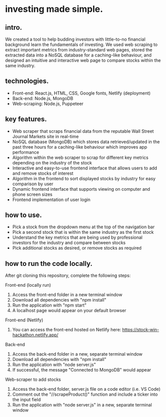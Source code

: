# investing made simple.

## intro.
We created a tool to help budding investors with little-to-no financial background learn the fundamentals of investing. We used web scraping to extract important metrics from industry-standard web pages, stored the extracted data into a NoSQL database for a caching-like behaviour, and designed an intuitive and interactive web page to compare stocks within the same industry.

## technologies.
- Front-end: React.js, HTML, CSS, Google fonts, Netlify (deployment)
- Back-end: Node.js, MongoDB
- Web-scraping: Node.js, Puppeteer

## key features.
- Web scraper that scraps financial data from the reputable Wall Street Journal Markets site in real-time 
- NoSQL database (MongoDB) which stores data retrieved/updated in the past three hours for a caching-like behaviour which improves app performance 
- Algorithm within the web scraper to scrap for different key metrics depending on the industry of the stock
- Interactive and easy-to-use frontend interface that allows users to add and remove stocks of interest
- Algorithm in the frontend to sort displayed stocks by industry for easy comparison by user 
- Dynamic frontend interface that supports viewing on computer and phone screen sizes 
- Frontend implementation of user login 

## how to use.
- Pick a stock from the dropdown menu at the top of the navigation bar
- Pick a second stock that is within the same industry as the first stock
- Understand the key metrics that are being used by professional investors for the industry and compare between stocks
- Pick additional stocks as desired, or remove stocks as required

## how to run the code locally.
After git cloning this repository, complete the following steps:

Front-end (locally run)
1. Access the front-end folder in a new terminal window
2. Download all dependencies with "npm install"
3. Run the application with "npm start"
4. A localhost page would appear on your default browser

Front-end (Netlify)
1. You can access the front-end hosted on Netlify here: https://stock-win-hackathon.netlify.app/

Back-end
1. Access the back-end folder in a new, separate terminal window
2. Download all dependencies with "npm install"
3. Run the application with "node server.js"
4. If successful, the message "Connected to MongoDB" would appear

Web-scraper to add stocks 
1. Access the back-end folder, server.js file on a code editor (i.e. VS Code)
2. Comment out the "//scrapeProduct()" function and include a ticker into the input field 
3. Run the application with "node server.js" in a new, separate terminal window 

